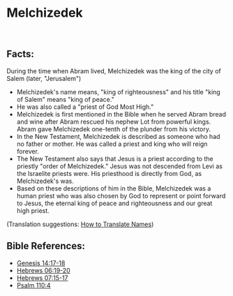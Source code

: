 # Melchizedek #
​
## Facts: ##

During the time when Abram lived, Melchizedek was the king of the city of Salem (later, "Jerusalem")

* Melchizedek's name means, "king of righteousness" and his title "king of Salem" means "king of peace."
* He was also called a "priest of God Most High."
* Melchizedek is first mentioned in the Bible when he served Abram bread and wine after Abram rescued his nephew Lot from powerful kings. Abram gave Melchizedek one-tenth of the plunder from his victory.
* In the New Testament, Melchizedek is described as someone who had no father or mother. He was called a priest and king who will reign forever. 
* The New Testament also says that Jesus is a priest according to the priestly "order of Melchizedek." Jesus was not descended from Levi as the Israelite priests were. His priesthood is directly from God, as Melchizedek's was.
* Based on these descriptions of him in the Bible, Melchizedek was a human priest who was also chosen by God to represent or point forward to Jesus, the eternal king of peace and righteousness and our great high priest.

(Translation suggestions: [How to Translate Names](en/ta-vol1/translate/man/translate-names))



## Bible References: ##

* [Genesis 14:17-18](en/tn/gen/help/14/17)
* [Hebrews 06:19-20](en/tn/heb/help/06/19)
* [Hebrews 07:15-17](en/tn/heb/help/07/15)
* [Psalm 110:4](en/tn/psa/help/110/04)